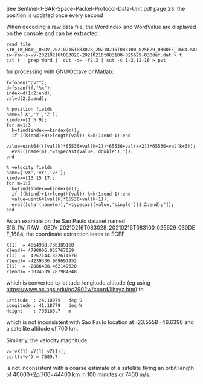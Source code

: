See Sentinel-1-SAR-Space-Packet-Protocol-Data-Unit.pdf page 23: the position is
updated once every second

When decoding a raw data file, the WordIndex and WordValue are displayed on the
console and can be extracted:
```
read_file S1B_IW_RAW__0SDV_20210216T083028_20210216T083100_025629_030DEF_1684.SAFE/s1b-iw-raw-s-vv-20210216t083028-20210216t083100-025629-030def.dat > t
cat t | grep Word |  cut -d= -f2,3 | cut -c 1-3,12-16 > pvt
```

for processing with GNU/Octave or Matlab:
```
f=fopen("pvt");
d=fscanf(f,"%x");
index=d(1:2:end);
val=d(2:2:end);

% position fields
name=['X','Y','Z'];
kindex=[1 5 9];
for m=1:3
  k=find(index==kindex(m));
  if ((k(end)+3)>length(val)) k=k(1:end-1);end
  value=uint64(((val(k)*65536+val(k+1))*65536+val(k+2))*65536+val(k+3));
  eval([name(m),"=typecast(value,'double');"]);
end

% velocity fields
name={'vX','vY','vZ'};
kindex=[13 15 17];
for m=1:3
  k=find(index==kindex(m));
  if ((k(end)+1)>length(val)) k=k(1:end-1);end
  value=uint64(val(k)*65536+val(k+1));
  eval([char(name(m)),"=typecast(value,'single')(1:2:end);"]);
end
```

As an example on the Sao Paulo dataset named S1B_IW_RAW__0SDV_20210216T083028_20210216T083100_025629_030DEF_1684,
the coordinate extraction leads to ECEF
```
X(1)  = 4864988.736389160
X(end)= 4790006.055767059
Y(1)  = -4257144.322614670
Y(end)= -4239336.969697952
Z(1)  = -2886428.462149620
Z(end)= -3034539.787984848
```
which is converted to latitude-longitude altitude (eg using https://www.oc.nps.edu/oc2902w/coord/llhxyz.htm) to
```
Latitude  : 24.18979   deg S
Longitude : 41.18779   deg W
Height    : 705180.7   m
```
which is not inconsistent with Sao Paulo location at -23.5558 -46.6396 and a satellite altitude of 700 km.

Similarly, the velocity magnitude
```
v=[vX(1) vY(1) vZ(1)];
sqrt(v*v') = 7589.7
```
is not inconsistent with a coarse estimate of a satellite flying an orbit length of 40000+2*pi*700=44400 km in 100 minutes or
7400 m/s.

